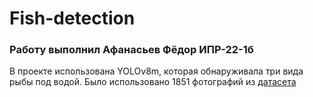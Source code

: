 # Fish-detection
### Работу выполнил Афанасьев Фёдор ИПР-22-1б
В проекте использована YOLOv8m, которая обнаруживала три вида рыбы под водой.
Было использовано 1851 фотографий из [датасета](https://universe.roboflow.com/ikanmerge2/gabungan_tiga_ikan_no_crop/dataset/2)